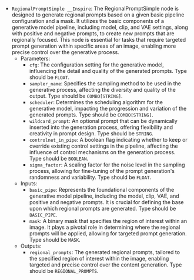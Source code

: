 - `RegionalPromptSimple __Inspire`: The RegionalPromptSimple node is designed to generate regional prompts based on a given basic pipeline configuration and a mask. It utilizes the basic components of a generative model pipeline, including model, clip, and VAE settings, along with positive and negative prompts, to create new prompts that are regionally focused. This node is essential for tasks that require targeted prompt generation within specific areas of an image, enabling more precise control over the generative process.
    - Parameters:
        - `cfg`: The configuration setting for the generative model, influencing the detail and quality of the generated prompts. Type should be `FLOAT`.
        - `sampler_name`: Specifies the sampling method to be used in the generative process, affecting the diversity and quality of the output. Type should be `COMBO[STRING]`.
        - `scheduler`: Determines the scheduling algorithm for the generative model, impacting the progression and variation of the generated prompts. Type should be `COMBO[STRING]`.
        - `wildcard_prompt`: An optional prompt that can be dynamically inserted into the generation process, offering flexibility and creativity in prompt design. Type should be `STRING`.
        - `controlnet_in_pipe`: A boolean flag indicating whether to keep or override existing control settings in the pipeline, affecting the influence of control mechanisms on the generation process. Type should be `BOOLEAN`.
        - `sigma_factor`: A scaling factor for the noise level in the sampling process, allowing for fine-tuning of the prompt generation's randomness and variability. Type should be `FLOAT`.
    - Inputs:
        - `basic_pipe`: Represents the foundational components of the generative model pipeline, including the model, clip, VAE, and positive and negative prompts. It is crucial for defining the base upon which regional prompts are generated. Type should be `BASIC_PIPE`.
        - `mask`: A binary mask that specifies the region of interest within an image. It plays a pivotal role in determining where the regional prompts will be applied, allowing for targeted prompt generation. Type should be `MASK`.
    - Outputs:
        - `regional_prompts`: The generated regional prompts, tailored to the specified region of interest within the image, enabling targeted and precise control over the content generation. Type should be `REGIONAL_PROMPTS`.
